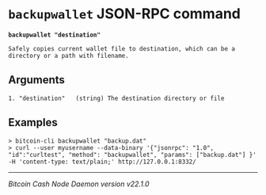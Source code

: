 `backupwallet` JSON-RPC command
===============================

**`backupwallet "destination"`**

```
Safely copies current wallet file to destination, which can be a directory or a path with filename.
```

Arguments
---------

```
1. "destination"   (string) The destination directory or file
```

Examples
--------

```
> bitcoin-cli backupwallet "backup.dat"
> curl --user myusername --data-binary '{"jsonrpc": "1.0", "id":"curltest", "method": "backupwallet", "params": ["backup.dat"] }' -H 'content-type: text/plain;' http://127.0.0.1:8332/
```

***

*Bitcoin Cash Node Daemon version v22.1.0*
